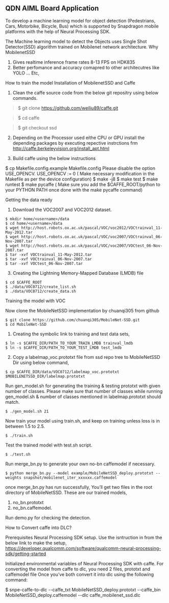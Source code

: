 ## QDN AIML Board Application

To develop a machine learning model for object detection (Pedestrians, Cars, Motorbike, Bicycle, Bus)  which is supported by Snapdragon mobile platforms with the help of Neural Processing SDK.

The Machine learning model to detect the Objects uses Single Shot Detector(SSD) algorithm trained on Mobilenet network architecture.
Why MobilenetSSD 

1. Gives realtime inference frame rates 8-13 FPS on HDK835
2. Better perfomance and accuracy comapred to other architecutres like YOLO ... Etc,

How to train the model
Installation of MobilenetSSD and Caffe 

1. Clean the caffe source code from the below git repositry using below commands.

>$ git clone https://github.com/weiliu89/caffe.git

>$ cd caffe

>$ git checkout ssd

2. Depending on the Processor used eithe CPU or GPU install the depending packages by executing repective instrctions frm http://caffe.berkeleyvision.org/install_apt.html

3. Build caffe using the below instructions

 $ cp Makefile.config.example Makefile.config
Please disable the option USE_OPENCV. USE_OPENCV := 0
( Make necessary modification  in the Makefile as per the device configuration)
 $ make -j8
 $ make test
 $ make runtest
 $ make pycaffe
 ( Make sure you add the $CAFFE_ROOT/python to your PYTHON PATH once done with the make pycaffe command)



Getting the data ready

1. Download the VOC2007 and VOC2012 dataset.
```
$ mkdir home/<username>/data
$ cd home/<username>/data
$ wget http://host.robots.ox.ac.uk/pascal/VOC/voc2012/VOCtrainval_11-May-2012.tar
$ wget http://host.robots.ox.ac.uk/pascal/VOC/voc2007/VOCtrainval_06-Nov-2007.tar
$ wget http://host.robots.ox.ac.uk/pascal/VOC/voc2007/VOCtest_06-Nov-2007.tar
$ tar -xvf VOCtrainval_11-May-2012.tar
$ tar -xvf VOCtrainval_06-Nov-2007.tar
$ tar -xvf VOCtest_06-Nov-2007.tar
```
3. Creating the Lightning Memory-Mapped Database
(LMDB) file
```
$ cd $CAFFE_ROOT
$ ./data/VOC0712/create_list.sh
$ ./data/VOC0712/create_data.sh
```



Training the model with VOC

Now clone the MobileNetSSD implementation by chuanqi305 from github

```
$ git clone https://github.com/chuanqi305/MobileNet-SSD.git
$ cd MobileNet-SSD

```

1. Creating the symbolic link to training and test data sets,
```
$ ln -s $CAFFE_DIR/PATH_TO_YOUR_TRAIN_LMDB trainval_lmdb
$ ln -s $CAFFE_DIR/PATH_TO_YOUR_TEST_LMDB test_lmdb
```
2. Copy a labelmap_voc.prototxt file from ssd repo tree to MobileNetSSD Dir using below command,
```
$ cp $CAFFE_DIR/data/VOC0712/labelmap_voc.prototxt $MOBILENETSSD_DIR/labelmap.prototxt
```

Run gen_model.sh for generating the training & testing prototxt with given number of classes. Please make sure that number of classes while running gen_model.sh & number of classes mentioned in labelmap.prototxt should match.
```
$ ./gen_model.sh 21
```

Now train your model using train.sh, and keep on training unless loss is in between 1.5 to 2.5.
```
$ ./train.sh
```

Test the trained model with test.sh script.
```
$ ./test.sh
```
Run merge_bn.py to generate your own no-bn caffemodel if necessary.
```
$ python merge_bn.py --model example/MobileNetSSD_deploy.prototxt --weights snapshot/mobilenet_iter_xxxxxx.caffemodel
```
once merge_bn.py has run successfully, You’ll get two files in the root directory of MobileNetSSD.
These are our trained models,

1. no_bn.prototxt
2. no_bn.caffemodel.

Run demo.py for checking the detection.


How to Convert caffe into DLC?

Prerequisites
 Neural Processing SDK setup. Use the isntruction in from the below link to make the setup,
https://developer.qualcomm.com/software/qualcomm-neural-processing-sdk/getting-started

Initialized environmental variables of Neural Processing SDK with caffe.
For converting the model from caffe to dlc, you need 2 files,  prototxt and caffemodel file
Once you’ve both convert it into dlc using the following command:

$ snpe-caffe-to-dlc --caffe_txt MobileNetSSD_deploy.prototxt --caffe_bin MobileNetSSD_deploy.caffemodel --dlc caffe_mobilenet_ssd.dlc